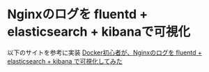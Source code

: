 # Nginxのログを fluentd + elasticsearch + kibanaで可視化

以下のサイトを参考に実装
[Docker初心者が、Nginxのログを fluentd + elasticsearch + kibana で可視化してみた](https://qiita.com/zgmf_mbfp03/items/0697cc827efa89e5d93e)
